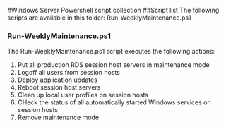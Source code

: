 #Windows Server Powershell script collection
##Script list
The following scripts are available in this folder:
Run-WeeklyMaintenance.ps1
### Run-WeeklyMaintenance.ps1
The Run-WeeklyMaintenance.ps1 script executes the following actions: 
1) Put all production RDS session host servers in maintenance mode
2) Logoff all users from session hosts
3) Deploy application updates
4) Reboot session host servers
5) Clean up local user profiles on session hosts
6) CHeck the status of all automatically started Windows services on session hosts
7) Remove maintenance mode
